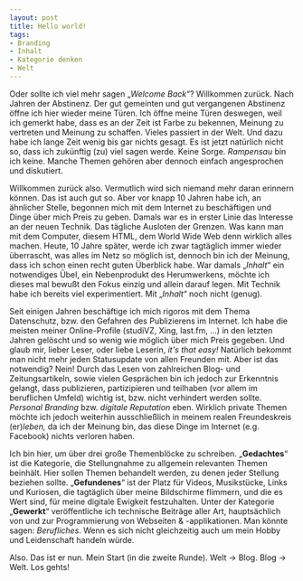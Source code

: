 ```yaml
---
layout: post
title: Hello world!
tags:
- Branding
- Inhalt
- Kategorie denken
- Welt
---
```


Oder sollte ich viel mehr sagen „<em>Welcome Back</em>“? Willkommen zurück. Nach Jahren der Abstinenz. Der gut gemeinten und gut vergangenen Abstinenz öffne ich hier wieder meine Türen. Ich öffne meine Türen deswegen, weil ich gemerkt habe, dass es an der Zeit ist Farbe zu bekennen, Meinung zu vertreten und Meinung zu schaffen. Vieles passiert in der Welt. Und dazu habe ich lange Zeit wenig bis gar nichts gesagt. Es ist jetzt natürlich nicht so, dass ich zukünftig (zu) viel sagen werde. Keine Sorge. <em>Rampensau</em> bin ich keine. Manche Themen gehören aber dennoch einfach angesprochen und diskutiert.

Willkommen zurück also. Vermutlich wird sich niemand mehr daran erinnern können. Das ist auch gut so. Aber vor knapp 10 Jahren habe ich, an ähnlicher Stelle, begonnen mich mit dem Internet zu beschäftigen und Dinge über mich Preis zu geben. Damals war es in erster Linie das Interesse an der neuen Technik. Das tägliche Ausloten der Grenzen. Was kann man mit dem Computer, diesem HTML, dem World Wide Web denn wirklich alles machen. Heute, 10 Jahre später, werde ich zwar tagtäglich immer wieder überrascht, was alles im Netz so möglich ist, dennoch bin ich der Meinung, dass ich schon einen recht guten Überblick habe. War damals „<em>Inhalt</em>“ ein notwendiges Übel, ein Nebenprodukt des Herumwerkens, möchte ich dieses mal bewußt den Fokus einzig und allein darauf legen. Mit Technik habe ich bereits viel experimentiert. Mit „<em>Inhalt</em>“ noch nicht (genug).

Seit einigen Jahren beschäftige ich mich rigoros mit dem Thema Datenschutz, bzw. den Gefahren des Publizierens im Internet. Ich habe die meisten meiner Online-Profile (studiVZ, Xing, last.fm, ...) in den letzten Jahren gelöscht und so wenig wie möglich über mich Preis gegeben. Und glaub mir, lieber Leser, oder liebe Leserin, <em>it's that easy!</em> Natürlich bekommt man nicht mehr jeden Statusupdate von allen Freunden mit. Aber ist das notwendig? Nein! Durch das Lesen von zahlreichen Blog- und Zeitungsartikeln, sowie vielen Gesprächen bin ich jedoch zur Erkenntnis gelangt, dass publizieren, partizipieren und teilhaben (vor allem im beruflichen Umfeld) wichtig ist, bzw. nicht verhindert werden sollte. <em>Personal Branding</em> bzw. <em>digitale Reputation</em> eben. Wirklich private Themen möchte ich jedoch weiterhin ausschließlich in meinem realen Freundeskreis (er)<em>leben,</em> da ich der Meinung bin, das diese Dinge im Internet (e.g. Facebook) nichts verloren  haben.

Ich bin hier, um über drei große Themenblöcke zu schreiben. „<strong>Gedachtes</strong>“ ist die Kategorie, die Stellungnahme zu allgemein relevanten Themen beinhält. Hier sollen Themen behandelt werden, zu denen jeder Stellung beziehen sollte. „<strong>Gefundenes</strong>“ ist der Platz für Videos, Musikstücke, Links und Kuriosen, die tagtäglich über meine Bildschirme flimmern, und die es Wert sind, für meine digitale Ewigkeit festzuhalten. Unter der Kategorie „<strong>Gewerkt</strong>“ veröffentliche ich technische Beiträge aller Art, hauptsächlich von und zur Programmierung von Webseiten &amp; -applikationen. Man könnte sagen: <em>Berufliches</em>. Wenn es sich nicht gleichzeitig auch um mein Hobby und Leidenschaft handeln würde.

Also. Das ist er nun. Mein Start (in die zweite Runde). Welt -&gt; Blog. Blog -&gt; Welt. Los gehts!
